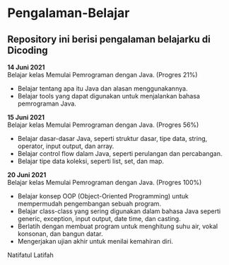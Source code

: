 # Pengalaman-Belajar
Repository ini berisi pengalaman belajarku di Dicoding
--
**14 Juni 2021**  
Belajar kelas Memulai Pemrograman dengan Java. (Progres 21%)
 * Belajar tentang apa itu Java dan alasan menggunakannya.
 * Belajar tools yang dapat digunakan untuk menjalankan bahasa pemrograman Java.

**15 Juni 2021**  
Belajar kelas Memulai Pemrograman dengan Java. (Progres 56%)
 * Belajar dasar-dasar Java, seperti struktur dasar, tipe data, string, operator,         input output, dan array.
 * Belajar control flow dalam Java, seperti perulangan dan percabangan.
 * Belajar tipe data koleksi, seperti list, set, dan map.
 
 **20 Juni 2021**  
Belajar kelas Memulai Pemrograman dengan Java. (Progres 100%)
 * Belajar konsep OOP (Object-Oriented Programming) untuk mempermudah pengembangan        sebuah program.
 * Belajar class-class yang sering digunakan dalam bahasa Java seperti generic,          exception, input output, date time, dan casting. 
 * Berlatih dengan membuat program untuk menghitung suhu air, vokal konsonan, dan        bangun datar. 
 * Mengerjakan ujian akhir untuk menilai kemahiran diri.
 
 Natifatul Latifah
